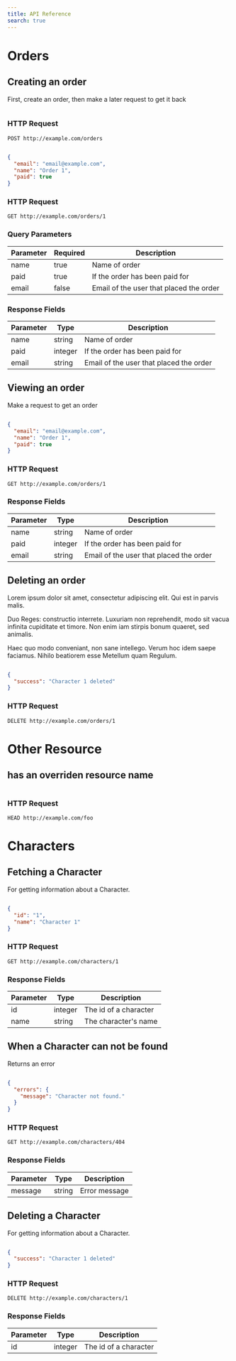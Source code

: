 ```yaml
---
title: API Reference
search: true
---
```



# Orders


## Creating an order

First, create an order, then make a later request to get it back

```json


```

### HTTP Request

`POST http://example.com/orders`

```json

{
  "email": "email@example.com",
  "name": "Order 1",
  "paid": true
}
```

### HTTP Request

`GET http://example.com/orders/1`

### Query Parameters

Parameter | Required | Description
--------- | ------- | -----------
name | true | Name of order
paid | true | If the order has been paid for
email | false | Email of the user that placed the order

### Response Fields

Parameter | Type | Description
--------- | ------- | -----------
name | string | Name of order
paid | integer | If the order has been paid for
email | string | Email of the user that placed the order

## Viewing an order

Make a request to get an order

```json

{
  "email": "email@example.com",
  "name": "Order 1",
  "paid": true
}
```

### HTTP Request

`GET http://example.com/orders/1`


### Response Fields

Parameter | Type | Description
--------- | ------- | -----------
name | string | Name of order
paid | integer | If the order has been paid for
email | string | Email of the user that placed the order

## Deleting an order

Lorem ipsum dolor sit amet, consectetur adipiscing elit. Qui est in parvis malis.

Duo Reges: constructio interrete. Luxuriam non reprehendit, modo sit vacua infinita cupiditate et timore. Non enim iam stirpis bonum quaeret, sed animalis.

Haec quo modo conveniant, non sane intellego. Verum hoc idem saepe faciamus. Nihilo beatiorem esse Metellum quam Regulum.


```json

{
  "success": "Character 1 deleted"
}
```

### HTTP Request

`DELETE http://example.com/orders/1`



# Other Resource


## has an overriden resource name



```json


```

### HTTP Request

`HEAD http://example.com/foo`



# Characters


## Fetching a Character

For getting information about a Character.

```json

{
  "id": "1",
  "name": "Character 1"
}
```

### HTTP Request

`GET http://example.com/characters/1`


### Response Fields

Parameter | Type | Description
--------- | ------- | -----------
id | integer | The id of a character
name | string | The character's name

## When a Character can not be found

Returns an error

```json

{
  "errors": {
    "message": "Character not found."
  }
}
```

### HTTP Request

`GET http://example.com/characters/404`


### Response Fields

Parameter | Type | Description
--------- | ------- | -----------
message | string | Error message

## Deleting a Character

For getting information about a Character.

```json

{
  "success": "Character 1 deleted"
}
```

### HTTP Request

`DELETE http://example.com/characters/1`


### Response Fields

Parameter | Type | Description
--------- | ------- | -----------
id | integer | The id of a character
